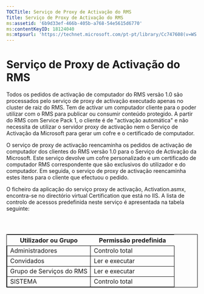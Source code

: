 ```yaml
---
TOCTitle: Serviço de Proxy de Activação do RMS
Title: Serviço de Proxy de Activação do RMS
ms:assetid: '6b9d33ef-466b-405b-a768-54e5615d6770'
ms:contentKeyID: 18124040
ms:mtpsurl: 'https://technet.microsoft.com/pt-pt/library/Cc747608(v=WS.10)'
---
```


Serviço de Proxy de Activação do RMS
====================================

Todos os pedidos de activação de computador do RMS versão 1.0 são processados pelo serviço de proxy de activação executado apenas no cluster de raiz do RMS. Tem de activar um computador cliente para o poder utilizar com o RMS para publicar ou consumir conteúdo protegido. A partir do RMS com Service Pack 1, o cliente é de "activação automática" e não necessita de utilizar o servidor proxy de activação nem o Serviço de Activação da Microsoft para gerar um cofre e o certificado de computador.

O serviço de proxy de activação reencaminha os pedidos de activação de computador dos clientes do RMS versão 1.0 para o Serviço de Activação da Microsoft. Este serviço devolve um cofre personalizado e um certificado de computador RMS correspondente que são exclusivos do utilizador e do computador. Em seguida, o serviço de proxy de activação reencaminha estes itens para o cliente que efectuou o pedido.

O ficheiro da aplicação do serviço proxy de activação, Activation.asmx, encontra-se no directório virtual Certification que está no IIS. A lista de controlo de acessos predefinida neste serviço é apresentada na tabela seguinte:

###  

 
<table style="border:1px solid black;">
<colgroup>
<col width="50%" />
<col width="50%" />
</colgroup>
<thead>
<tr class="header">
<th>Utilizador ou Grupo</th>
<th>Permissão predefinida</th>
</tr>
</thead>
<tbody>
<tr class="odd">
<td style="border:1px solid black;">Administradores</td>
<td style="border:1px solid black;">Controlo total</td>
</tr>
<tr class="even">
<td style="border:1px solid black;">Convidados</td>
<td style="border:1px solid black;">Ler e executar</td>
</tr>
<tr class="odd">
<td style="border:1px solid black;">Grupo de Serviços do RMS</td>
<td style="border:1px solid black;">Ler e executar</td>
</tr>
<tr class="even">
<td style="border:1px solid black;">SISTEMA</td>
<td style="border:1px solid black;">Controlo total</td>
</tr>
</tbody>
</table>
